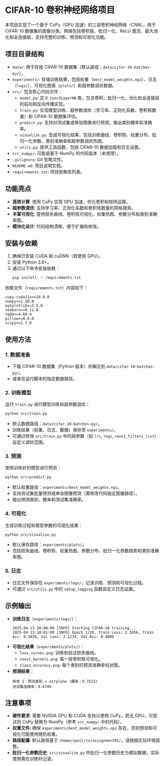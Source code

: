 # CIFAR-10 卷积神经网络项目

本项目实现了一个基于 CuPy（GPU 加速）的三层卷积神经网络（CNN），用于 CIFAR-10 数据集的图像分类。网络包括卷积层、批归一化、ReLU 激活、最大池化和全连接层，支持完整的训练、预测和可视化功能。

## 项目目录结构

- `data/`: 用于存放 CIFAR-10 数据集（默认路径：`data/cifar-10-batches-py/`）。
- `experiments/`: 存储训练结果，包括权重（`best_model_weights.npz`）、日志（`logs/`）、可视化图表（`plots/`）和超参数调优数据。
- `src/`: 包含核心代码文件：
  - `model.py`: 定义 `Conv3LayerNN` 类，包含卷积、批归一化、池化和全连接层的前向和反向传播实现。
  - `train.py`: 实现模型训练、超参数调优（学习率、正则化系数、卷积核数量）和 CIFAR-10 数据集评估。
  - `predict.py`: 支持对测试集或单张图像进行预测，输出类别概率和准确率。
  - `visualize.py`: 生成可视化结果，包括训练曲线、卷积核、权重分布、批归一化参数、类别准确率和超参数调优热图。
  - `utils.py`: 提供工具函数，包括 CIFAR-10 数据加载和日志设置。
- `src_numpy/`: 可能是基于 NumPy 的代码版本（未使用）。
- `.gitignore`: Git 忽略文件。
- `README.md`: 项目说明文档。
- `requirements.txt`: 项目依赖库列表。

## 功能亮点

- **高效计算**: 使用 CuPy 实现 GPU 加速，优化卷积和矩阵运算。
- **超参数调优**: 支持学习率、正则化系数和卷积核数量的网格搜索。
- **丰富可视化**: 提供损失曲线、卷积核可视化、权重热图、参数分布和类别准确率图。
- **模块化设计**: 代码结构清晰，便于扩展和修改。

## 安装与依赖

1. 确保已安装 CUDA 和 cuDNN（若使用 GPU）。
2. 安装 Python 3.8+。
3. 通过以下命令安装依赖：
   ```bash
   pip install -r requirements.txt
   ```

依赖文件（`requirements.txt`）内容如下：
```
cupy-cuda11x>=10.0.0
numpy>=1.20.0
matplotlib>=3.5.0
seaborn>=0.11.0
tqdm>=4.60.0
pillow>=8.0.0
scipy>=1.7.0
```

## 使用方法

### 1. 数据准备
- 下载 CIFAR-10 数据集（Python 版本）并解压到 `data/cifar-10-batches-py/`。
- 或者在运行脚本时指定数据路径。

### 2. 训练模型
运行 `train.py` 进行模型训练和超参数调优：
```bash
python src/train.py
```
- 默认数据路径：`data/cifar-10-batches-py/`。
- 训练结果（权重、日志、数据）保存至 `experiments/`。
- 可通过修改 `src/train.py` 中的超参数（如 `lrs`, `regs`, `conv1_filters_list`）自定义调优范围。

### 3. 预测
使用训练好的模型进行预测：
```bash
python src/predict.py
```
- 默认权重路径：`experiments/best_model_weights.npz`。
- 支持测试集批量预测或单张图像预测（需修改代码指定图像路径）。
- 输出预测类别、概率和测试集准确率。

### 4. 可视化
生成训练过程和模型参数的可视化结果：
```bash
python src/visualize.py
```
- 默认保存路径：`experiments/plots/`。
- 包括损失曲线、卷积核、权重热图、参数分布、批归一化参数趋势和类别准确率图。

### 5. 日志
- 日志文件保存在 `experiments/logs/`，记录训练、预测和可视化过程。
- 可通过 `src/utils.py` 中的 `setup_logging` 函数自定义日志设置。

## 示例输出

- **训练日志**（`experiments/logs/`）：
  ```
  2025-04-13 10:00:00 [INFO] Starting CIFAR-10 training...
  2025-04-13 10:01:00 [INFO] Epoch 1/20, Train Loss: 2.3456, Train Acc: 0.3456, Val Loss: 2.1234, Val Acc: 0.4000
  ```
- **可视化结果**（`experiments/plots/`）：
  - `loss_curves.png`: 训练和验证损失曲线。
  - `conv1_kernels.png`: 第一层卷积核可视化。
  - `class_accuracy.png`: 每个类别的预测准确率柱状图。
- **预测结果**：
  ```
  样本 1：预测类别 = airplane (概率：0.7523)
  测试集准确率：0.6789
  ```

## 注意事项

- **硬件要求**: 需要 NVIDIA GPU 和 CUDA 支持以使用 CuPy。若无 GPU，可尝试将 CuPy 替换为 NumPy（参考 `src_numpy/` 中的代码）。
- **权重文件**: 确保 `experiments/best_model_weights.npz` 存在，否则预测和可视化可能使用随机权重。
- **路径配置**: 默认路径基于 `/home/spoil/cv/assignment01/`，请根据实际环境调整。
- **批归一化参数历史**: `src/visualize.py` 中批归一化参数历史为模拟数据，实际使用需在训练时记录。